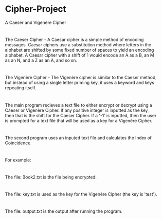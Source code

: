 # Cipher-Project
A Caeser and Vigenère Cipher
#
The Caeser Cipher - A Caesar cipher is a simple method of encoding messages. Caesar ciphers use a substitution method where letters in the alphabet are shifted by some fixed number of spaces to yield an encoding alphabet. A Caesar cipher with a shift of 1 would encode an A as a B, an M as an N, and a Z as an A, and so on.
#
The Vigenère Cipher - The Vigenère cipher is similar to the Caeser method, but instead of using a single letter priming key, it uses a keyword and keys repeating itself.
#
The main program recieves a text file to either encrypt or decrypt using a Caeser or Vigenère Cipher. If any positive integer is inputted as the key, then that is the shift for the Caeser Cipher. If a '-1' is inputted, then the user is prompted for a text file that will be used as a key for a Vigenère Cipher.
#
The second program uses an inputed text file and calculates the Index of Coincidence. 
#
For example:
#
The file: Book2.txt is the file being encrypted.
#
The file: key.txt is used as the key for the Vigenère Cipher (the key is 'test').
#
The file: output.txt is the output after running the program.
